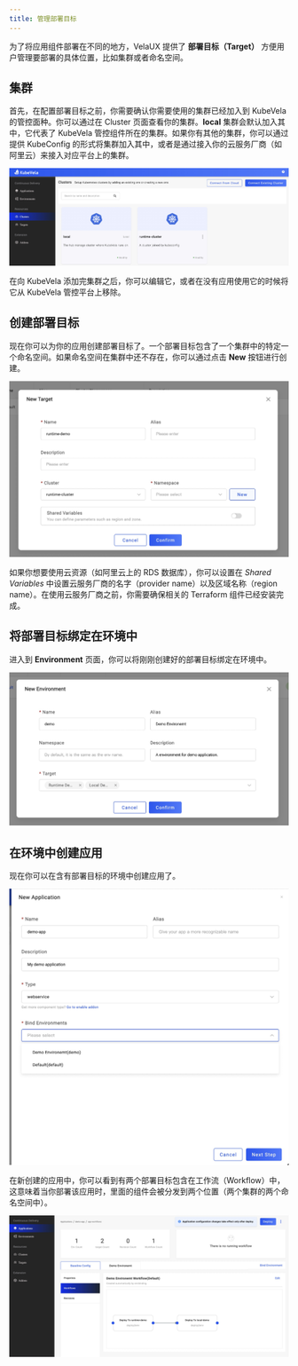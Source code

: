```yaml
---
title: 管理部署目标
---
```


为了将应用组件部署在不同的地方，VelaUX 提供了 **部署目标（Target）** 方便用户管理要部署的具体位置，比如集群或者命名空间。

## 集群

首先，在配置部署目标之前，你需要确认你需要使用的集群已经加入到 KubeVela 的管控面种。你可以通过在 Cluster 页面查看你的集群。**local** 集群会默认加入其中，它代表了 KubeVela 管控组件所在的集群。如果你有其他的集群，你可以通过提供 KubeConfig 的形式将集群加入其中，或者是通过接入你的云服务厂商（如阿里云）来接入对应平台上的集群。

![manage-clusters](../../../resources/manage-clusters.jpg)


在向 KubeVela 添加完集群之后，你可以编辑它，或者在没有应用使用它的时候将它从 KubeVela 管控平台上移除。

## 创建部署目标

现在你可以为你的应用创建部署目标了。一个部署目标包含了一个集群中的特定一个命名空间。如果命名空间在集群中还不存在，你可以通过点击 **New** 按钮进行创建。

![new-target](../../../resources/new-target.jpg)

如果你想要使用云资源（如阿里云上的 RDS 数据库），你可以设置在 *Shared Variables* 中设置云服务厂商的名字（provider name）以及区域名称（region name）。在使用云服务厂商之前，你需要确保相关的 Terraform 组件已经安装完成。

## 将部署目标绑定在环境中

进入到 **Environment** 页面，你可以将刚刚创建好的部署目标绑定在环境中。

![new-environment](../../../resources/new-environment.jpg)

## 在环境中创建应用

现在你可以在含有部署目标的环境中创建应用了。

![bind-env-to-app](../../../resources/bind-env-to-app.jpg)

在新创建的应用中，你可以看到有两个部署目标包含在工作流（Workflow）中，这意味着当你部署该应用时，里面的组件会被分发到两个位置（两个集群的两个命名空间中）。

![app-with-target](../../../resources/app-with-target.jpg)
